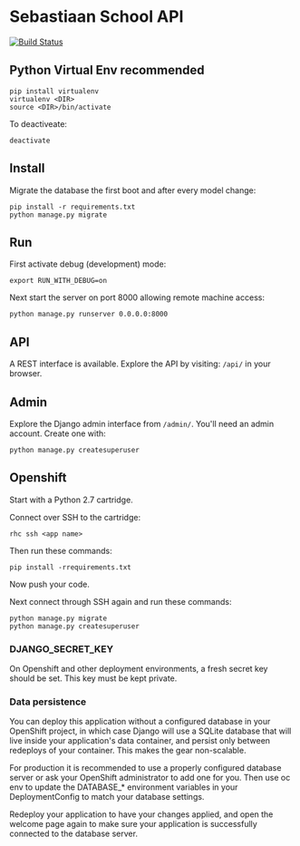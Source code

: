 # Sebastiaan School API
[![Build Status](https://travis-ci.org/sebastiaanschool/sebastiaanschool-backend.svg?branch=master)](https://travis-ci.org/sebastiaanschool/sebastiaanschool-backend)

## Python Virtual Env recommended
```
pip install virtualenv
virtualenv <DIR>
source <DIR>/bin/activate
```

To deactiveate:
```
deactivate
```

## Install

Migrate the database the first boot and after every model change:

```
pip install -r requirements.txt
python manage.py migrate
```

## Run
First activate debug (development) mode:
```
export RUN_WITH_DEBUG=on
```

Next start the server on port 8000 allowing remote machine access:

```
python manage.py runserver 0.0.0.0:8000
```

## API

A REST interface is available. Explore the API by visiting: `/api/` in your browser.

## Admin

Explore the Django admin interface from `/admin/`. You'll need an admin account. Create one with:

```
python manage.py createsuperuser
```

## Openshift

Start with a Python 2.7 cartridge.

Connect over SSH to the cartridge:
```
rhc ssh <app name>
```

Then run these commands:
```
pip install -rrequirements.txt
```

Now push your code.

Next connect through SSH again and run these commands:
```
python manage.py migrate
python manage.py createsuperuser
```

### DJANGO_SECRET_KEY
On Openshift and other deployment environments, a fresh secret key should be set. This key must be kept private.

### Data persistence

You can deploy this application without a configured database in your OpenShift project, in which case Django will use a SQLite database that will live inside your application's data container, and persist only between redeploys of your container. This makes the gear non-scalable.

For production it is recommended to use a properly configured database server or ask your OpenShift administrator to add one for you. Then use oc env to update the DATABASE_* environment variables in your DeploymentConfig to match your database settings.

Redeploy your application to have your changes applied, and open the welcome page again to make sure your application is successfully connected to the database server.
